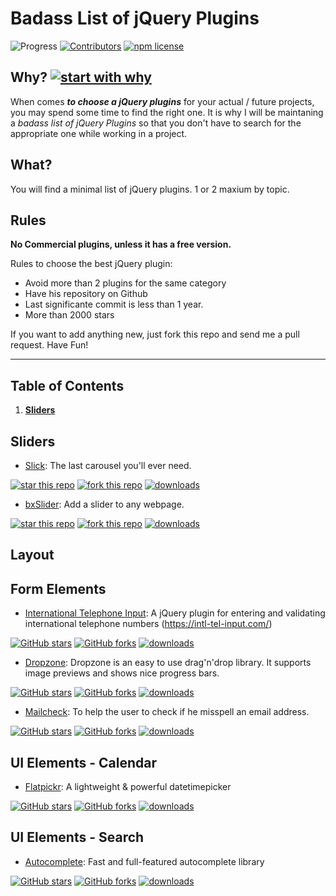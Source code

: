 # Badass List of jQuery Plugins

![Progress](http://progressed.io/bar/5?title=completed) [![Contributors](https://img.shields.io/github/contributors/thedaviddias/Badass-List-of-jQuery-Plugins.svg)](https://github.com/thedaviddias/Badass-List-of-jQuery-Plugins/graphs/contributors) [![npm license](https://img.shields.io/npm/l/awesome-badges.svg)](https://www.npmjs.org/package/awesome-badges)

## Why? [![start with why](https://img.shields.io/badge/start%20with-why%3F-brightgreen.svg?style=flat)](http://www.ted.com/talks/simon_sinek_how_great_leaders_inspire_action)

When comes ***to choose a jQuery plugins*** for your actual / future projects, you may spend some time to find the right one. It is why I will be maintaning a *badass list of jQuery Plugins* so that you don't have to search for the appropriate one while working in a project.

## What?

You will find a minimal list of jQuery plugins. 1 or 2 maxium by topic.

## Rules

**No Commercial plugins, unless it has a free version.**

Rules to choose the best jQuery plugin:

* Avoid more than 2 plugins for the same category
* Have his repository on Github
* Last significante commit is less than 1 year.
* More than 2000 stars

If you want to add anything new, just fork this repo and send me a pull request. Have Fun!

---
## Table of Contents
1. **[Sliders](#sliders)**


## Sliders

* [Slick](https://github.com/kenwheeler/slick): The last carousel you'll ever need.

>
[![star this repo](http://githubbadges.com/star.svg?user=kenwheeler&repo=slick&style=flat)](https://github.com/kenwheeler/slick)
[![fork this repo](http://githubbadges.com/fork.svg?user=kenwheeler&repo=slick&style=flat)](https://github.com/kenwheeler/slick/fork)
[![downloads](https://img.shields.io/npm/dm/slick.svg)](https://npmjs.org/package/slick)

* [bxSlider](https://github.com/stevenwanderski/bxslider-4): Add a slider to any webpage.

>
[![star this repo](https://img.shields.io/github/stars/stevenwanderski/bxslider-4.svg)](https://github.com/stevenwanderski/bxslider-4/stargazers)
[![fork this repo](https://img.shields.io/github/forks/stevenwanderski/bxslider-4.svg)](https://github.com/stevenwanderski/bxslider-4/network)
[![downloads](https://img.shields.io/github/forks/stevenwanderski/bxslider-4.svg)](https://github.com/stevenwanderski/bxslider-4)

## Layout

## Form Elements

* [International Telephone Input](https://github.com/jackocnr/intl-tel-input): A jQuery plugin for entering and validating international telephone numbers (https://intl-tel-input.com/)

> 
[![GitHub stars](https://img.shields.io/github/stars/jackocnr/intl-tel-input.svg?style=social&label=Star)](https://github.com/jackocnr/intl-tel-input)
[![GitHub forks](https://img.shields.io/github/forks/jackocnr/intl-tel-input.svg?style=social&label=Fork)](https://github.com/jackocnr/intl-tel-input)
[![downloads](https://img.shields.io/npm/dm/intl-tel-input.svg)](https://npmjs.org/package/intl-tel-input)

* [Dropzone](https://github.com/enyo/dropzone): Dropzone is an easy to use drag'n'drop library. It supports image previews and shows nice progress bars.

> 
[![GitHub stars](https://img.shields.io/github/stars/enyo/dropzone.svg?style=social&label=Star)](https://github.com/enyo/dropzone)
[![GitHub forks](https://img.shields.io/github/forks/enyo/dropzone.svg?style=social&label=Fork)](https://github.com/enyo/dropzone)
[![downloads](https://img.shields.io/npm/dm/dropzone.svg)](https://npmjs.org/package/dropzone)

* [Mailcheck](https://github.com/mailcheck/mailcheck): To help the user to check if he misspell an email address.

> 
[![GitHub stars](https://img.shields.io/github/stars/mailcheck/mailcheck.svg?style=social&label=Star)](https://github.com/mailcheck/mailcheck)
[![GitHub forks](https://img.shields.io/github/forks/mailcheck/mailcheck.svg?style=social&label=Fork)](https://github.com/mailcheck/mailcheck)
[![downloads](https://img.shields.io/npm/dm/mailcheck.svg)](https://npmjs.org/package/mailcheck)

## UI Elements - Calendar

* [Flatpickr](https://github.com/chmln/flatpickr): A lightweight & powerful datetimepicker

> 
[![GitHub stars](https://img.shields.io/github/stars/chmln/flatpickr.svg?style=social&label=Star)](https://github.com/algolia/mailcheck)
[![GitHub forks](https://img.shields.io/github/forks/chmln/flatpickr.svg?style=social&label=Fork)](https://github.com/chmln/autocomplete.js)
[![downloads](https://img.shields.io/npm/dm/flatpickr.svg)](https://npmjs.org/package/flatpickr)

## UI Elements - Search

* [Autocomplete](https://github.com/algolia/autocomplete.js): Fast and full-featured autocomplete library

> 
[![GitHub stars](https://img.shields.io/github/stars/algolia/autocomplete.js.svg?style=social&label=Star)](https://github.com/algolia/mailcheck)
[![GitHub forks](https://img.shields.io/github/forks/algolia/autocomplete.js.svg?style=social&label=Fork)](https://github.com/algolia/autocomplete.js)
[![downloads](https://img.shields.io/npm/dm/autocomplete.js.svg)](https://npmjs.org/package/autocomplete.js)
